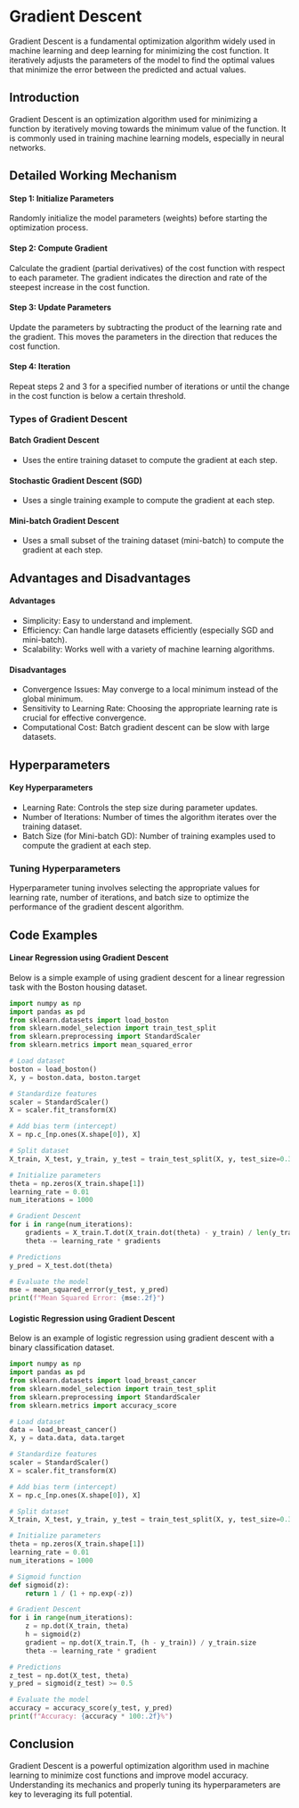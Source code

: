# Gradient Descent

Gradient Descent is a fundamental optimization algorithm widely used in machine learning and deep learning for minimizing the cost function. It iteratively adjusts the parameters of the model to find the optimal values that minimize the error between the predicted and actual values.

## Introduction
Gradient Descent is an optimization algorithm used for minimizing a function by iteratively moving towards the minimum value of the function. It is commonly used in training machine learning models, especially in neural networks.

## Detailed Working Mechanism
#### Step 1: Initialize Parameters
Randomly initialize the model parameters (weights) before starting the optimization process.
#### Step 2: Compute Gradient
Calculate the gradient (partial derivatives) of the cost function with respect to each parameter. The gradient indicates the direction and rate of the steepest increase in the cost function.
#### Step 3: Update Parameters
Update the parameters by subtracting the product of the learning rate and the gradient. This moves the parameters in the direction that reduces the cost function.
#### Step 4: Iteration
Repeat steps 2 and 3 for a specified number of iterations or until the change in the cost function is below a certain threshold.

### Types of Gradient Descent
#### Batch Gradient Descent
* Uses the entire training dataset to compute the gradient at each step.
#### Stochastic Gradient Descent (SGD)
* Uses a single training example to compute the gradient at each step.
#### Mini-batch Gradient Descent
* Uses a small subset of the training dataset (mini-batch) to compute the gradient at each step.

## Advantages and Disadvantages
#### Advantages
* Simplicity: Easy to understand and implement.
* Efficiency: Can handle large datasets efficiently (especially SGD and mini-batch).
* Scalability: Works well with a variety of machine learning algorithms.

#### Disadvantages
* Convergence Issues: May converge to a local minimum instead of the global minimum.
* Sensitivity to Learning Rate: Choosing the appropriate learning rate is crucial for effective convergence.
* Computational Cost: Batch gradient descent can be slow with large datasets.

## Hyperparameters
#### Key Hyperparameters
* Learning Rate: Controls the step size during parameter updates.
* Number of Iterations: Number of times the algorithm iterates over the training dataset.
* Batch Size (for Mini-batch GD): Number of training examples used to compute the gradient at each step.

### Tuning Hyperparameters
Hyperparameter tuning involves selecting the appropriate values for learning rate, number of iterations, and batch size to optimize the performance of the gradient descent algorithm.

## Code Examples
#### Linear Regression using Gradient Descent
Below is a simple example of using gradient descent for a linear regression task with the Boston housing dataset.

```python
import numpy as np
import pandas as pd
from sklearn.datasets import load_boston
from sklearn.model_selection import train_test_split
from sklearn.preprocessing import StandardScaler
from sklearn.metrics import mean_squared_error

# Load dataset
boston = load_boston()
X, y = boston.data, boston.target

# Standardize features
scaler = StandardScaler()
X = scaler.fit_transform(X)

# Add bias term (intercept)
X = np.c_[np.ones(X.shape[0]), X]

# Split dataset
X_train, X_test, y_train, y_test = train_test_split(X, y, test_size=0.3, random_state=42)

# Initialize parameters
theta = np.zeros(X_train.shape[1])
learning_rate = 0.01
num_iterations = 1000

# Gradient Descent
for i in range(num_iterations):
    gradients = X_train.T.dot(X_train.dot(theta) - y_train) / len(y_train)
    theta -= learning_rate * gradients

# Predictions
y_pred = X_test.dot(theta)

# Evaluate the model
mse = mean_squared_error(y_test, y_pred)
print(f"Mean Squared Error: {mse:.2f}")
```

#### Logistic Regression using Gradient Descent
Below is an example of logistic regression using gradient descent with a binary classification dataset.
```python
import numpy as np
import pandas as pd
from sklearn.datasets import load_breast_cancer
from sklearn.model_selection import train_test_split
from sklearn.preprocessing import StandardScaler
from sklearn.metrics import accuracy_score

# Load dataset
data = load_breast_cancer()
X, y = data.data, data.target

# Standardize features
scaler = StandardScaler()
X = scaler.fit_transform(X)

# Add bias term (intercept)
X = np.c_[np.ones(X.shape[0]), X]

# Split dataset
X_train, X_test, y_train, y_test = train_test_split(X, y, test_size=0.3, random_state=42)

# Initialize parameters
theta = np.zeros(X_train.shape[1])
learning_rate = 0.01
num_iterations = 1000

# Sigmoid function
def sigmoid(z):
    return 1 / (1 + np.exp(-z))

# Gradient Descent
for i in range(num_iterations):
    z = np.dot(X_train, theta)
    h = sigmoid(z)
    gradient = np.dot(X_train.T, (h - y_train)) / y_train.size
    theta -= learning_rate * gradient

# Predictions
z_test = np.dot(X_test, theta)
y_pred = sigmoid(z_test) >= 0.5

# Evaluate the model
accuracy = accuracy_score(y_test, y_pred)
print(f"Accuracy: {accuracy * 100:.2f}%")
```

## Conclusion

Gradient Descent is a powerful optimization algorithm used in machine learning to minimize cost functions and improve model accuracy. Understanding its mechanics and properly tuning its hyperparameters are key to leveraging its full potential.
